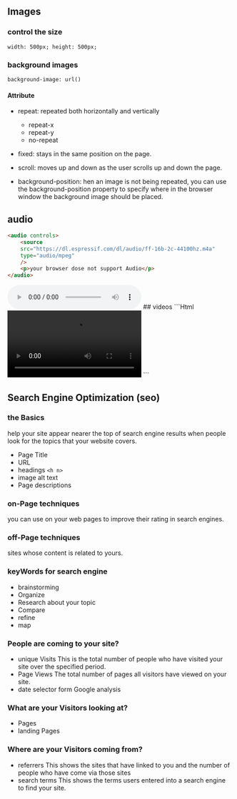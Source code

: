 ## Images

### control the size

`width: 500px; height: 500px;`

### background images

`background-image: url()`

#### Attribute

- repeat: repeated both horizontally and vertically
  - repeat-x
  - repeat-y
  - no-repeat
- fixed: stays in the same position on the page.
- scroll: moves up and down as the user scrolls up and down the page.

- background-position: hen an image is not being repeated, you can use the background-position property to specify where in the browser window the background image should be placed.

## audio

```HTml
<audio controls>
    <source
    src="https://dl.espressif.com/dl/audio/ff-16b-2c-44100hz.m4a"
    type="audio/mpeg"
    />
    <p>your browser dose not support Audio</p>
</audio>
```

<audio controls>
    <source
    src="https://dl.espressif.com/dl/audio/ff-16b-2c-44100hz.m4a"
    type="audio/mpeg"
    />
    <p><a> your browser dose not support Audio</a></p>
</audio>
## videos
```Html
<video controls>
  <source src="rabbit320.mp4" type="video/mp4">
  <source src="rabbit320.webm" type="video/webm">
  <p>Your browser doesn't support HTML5 video. Here is a <a href="rabbit320.mp4">link to the video</a> instead.</p>
</video>
```

## Search Engine Optimization (seo)

### the Basics

help your site appear nearer the top of search engine results when
people look for the topics that your website covers.

- Page Title
- URL
- headings `<h n>`
- image alt text
- Page descriptions

### on-Page techniques

you can use on your web pages to improve their rating in search engines.

### off-Page techniques

sites whose content is related to yours.

### keyWords for search engine

- brainstorming
- Organize
- Research about your topic
- Compare
- refine
- map

### People are coming to your site?

- unique Visits This is the total number of people who have visited your site over the specified period.
- Page Views The total number of pages all visitors have viewed on your site.
- date selector form Google analysis

### What are your Visitors looking at?

- Pages
- landing Pages

### Where are your Visitors coming from?

- referrers This shows the sites that have linked to you and the number
  of people who have come via those sites
- search terms This shows the terms users entered into a search engine to find your site.
